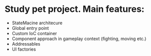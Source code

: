 # Study pet project. Main features: 
- StateMacine architecure
- Global entry point
- Custom IoC container
- Component approach in gameplay context (fighting, moving etc.)
- Addressables
- UI factories
